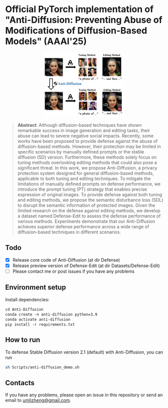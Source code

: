 
# Official PyTorch implementation of "Anti-Diffusion: Preventing Abuse of Modifications of Diffusion-Based Models" (AAAI'25)

<div align="center">
    <img width="50%" alt="teaser" src="Assets/teaser.jpg"/>
</div>

> **Abstract**: Although diffusion-based techniques have shown remarkable success in image generation and editing tasks, their abuse can lead to severe negative social impacts.
Recently, some works have been proposed to provide defense against the abuse of diffusion-based methods.
However, their protection may be limited in specific scenarios  by manually defined prompts or the stable diffusion (SD) version.
Furthermore, these methods solely focus on tuning methods overlooking editing methods that could also pose a significant threat. 
In this work, we propose Anti-Diffusion, a privacy protection system designed for general diffusion-based methods, applicable to both tuning and editing techniques.
To mitigate the limitations of manually defined prompts on defense performance, we introduce the prompt tuning (PT) strategy that enables precise expression of original images. 
To provide defense against both tuning and editing methods, we propose the semantic disturbance loss (SDL) to disrupt the semantic information of protected images.
Given the limited research on the defense against editing methods, we develop a dataset named Defense-Edit to assess the defense performance of various methods.
Experiments demonstrate that our Anti-Diffusion achieves superior defense performance across a wide range of diffusion-based techniques in different scenarios.

## Todo

- [x] Release core code of Anti-Diffusion (at dir Defense)
- [x] Release preview version of Defense-Edit (at dir Datasets/Defense-Edit)
- [ ] Please contact me or post issues if you have any problems

## Environment setup

Install dependencies:
```shell
cd Anti-Diffusion
conda create -n anti-diffusion python=3.9
conda activate anti-diffusion
pip install -r requirements.txt
```

 ## How to run


To defense Stable Diffusion version 2.1 (default) with Anti-Diffusion, you can run
```bash
sh Scripts/anti-diffusion_demo.sh
```

## Contacts
If you have any problems, please open an issue in this repository or send an email to [umlizheng@gmail.com](mailto:umlizheng@gmail.com).
